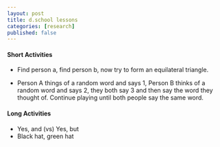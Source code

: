 ```yaml
---
layout: post
title: d.school lessons
categories: [research]
published: false
---
```


#### Short Activities

- Find person a, find person b, now try to form an equilateral triangle.

- Person A things of a random word and says 1, Person B thinks of a random word and says 2, they both say 3 and then say the word they thought of. Continue playing until both people say the same word.

#### Long Activities

- Yes, and (vs) Yes, but
- Black hat, green hat
